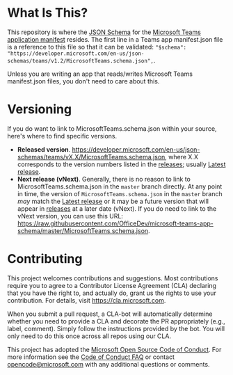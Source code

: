 # What Is This?

This repository is where the [JSON Schema](http://json-schema.org/) for the [Microsoft Teams application manifest](https://docs.microsoft.com/en-us/microsoftteams/platform/resources/schema/manifest-schema) resides. The first line in a Teams app manifest.json file is a reference to this file so that it can be validated: `"$schema": "https://developer.microsoft.com/en-us/json-schemas/teams/v1.2/MicrosoftTeams.schema.json",`.

Unless you are writing an app that reads/writes Microsoft Teams manifest.json files, you don't need to care about this.

# Versioning

If you do want to link to MicrosoftTeams.schema.json within your source, here's where to find specific versions.
* **Released version**. https://developer.microsoft.com/en-us/json-schemas/teams/vX.X/MicrosoftTeams.schema.json, where X.X corresponds to 
the version numbers listed in the [releases](https://github.com/OfficeDev/microsoft-teams-app-schema/releases); usually [Latest release](https://github.com/OfficeDev/microsoft-teams-app-schema/releases/latest).
* **Next release (vNext)**. Generally, there is no reason to link to MicrosoftTeams.schema.json in the `master` branch directly. At any point in time, the version of `MicrosoftTeams.schema.json` in the `master` branch *may* match the [Latest release](https://github.com/OfficeDev/microsoft-teams-app-schema/releases/latest) or it may be a future version that will appear in [releases](https://github.com/OfficeDev/microsoft-teams-app-schema/releases) at a later date (vNext). If you do need to link to the vNext version, you can use this URL: https://raw.githubusercontent.com/OfficeDev/microsoft-teams-app-schema/master/MicrosoftTeams.schema.json. 

# Contributing

This project welcomes contributions and suggestions.  Most contributions require you to agree to a
Contributor License Agreement (CLA) declaring that you have the right to, and actually do, grant us
the rights to use your contribution. For details, visit https://cla.microsoft.com.

When you submit a pull request, a CLA-bot will automatically determine whether you need to provide
a CLA and decorate the PR appropriately (e.g., label, comment). Simply follow the instructions
provided by the bot. You will only need to do this once across all repos using our CLA.

This project has adopted the [Microsoft Open Source Code of Conduct](https://opensource.microsoft.com/codeofconduct/).
For more information see the [Code of Conduct FAQ](https://opensource.microsoft.com/codeofconduct/faq/) or
contact [opencode@microsoft.com](mailto:opencode@microsoft.com) with any additional questions or comments.
